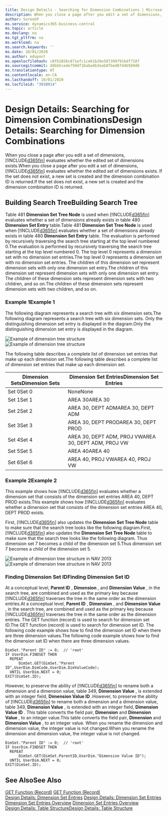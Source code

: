 ```yaml
---
title: Design Details - Searching for Dimension Combinations | Microsoft Docs
description: When you close a page after you edit a set of dimensions, Business Central evaluates whether the edited set of dimensions exists. If the set does not exist, a new set is created and the dimension combination ID is returned.
author: SorenGP
ms.service: dynamics365-business-central
ms.topic: article
ms.devlang: na
ms.tgt_pltfrm: na
ms.workload: na
ms.search.keywords: ''
ms.date: 10/01/2020
ms.author: edupont
ms.openlocfilehash: c8fb1026c871efc1ce61b26e587399f91bdf718f
ms.sourcegitcommit: ddbb5cede750df1baba4b3eab8fbed6744b5b9d6
ms.translationtype: HT
ms.contentlocale: en-CA
ms.lasthandoff: 10/01/2020
ms.locfileid: "3910914"
---
```

# <a name="design-details-searching-for-dimension-combinations"></a><span data-ttu-id="1befc-104">Design Details: Searching for Dimension Combinations</span><span class="sxs-lookup"><span data-stu-id="1befc-104">Design Details: Searching for Dimension Combinations</span></span>
<span data-ttu-id="1befc-105">When you close a page after you edit a set of dimensions, [!INCLUDE[d365fin](includes/d365fin_md.md)] evaluates whether the edited set of dimensions exists.</span><span class="sxs-lookup"><span data-stu-id="1befc-105">When you close a page after you edit a set of dimensions, [!INCLUDE[d365fin](includes/d365fin_md.md)] evaluates whether the edited set of dimensions exists.</span></span> <span data-ttu-id="1befc-106">If the set does not exist, a new set is created and the dimension combination ID is returned.</span><span class="sxs-lookup"><span data-stu-id="1befc-106">If the set does not exist, a new set is created and the dimension combination ID is returned.</span></span>  

## <a name="building-search-tree"></a><span data-ttu-id="1befc-107">Building Search Tree</span><span class="sxs-lookup"><span data-stu-id="1befc-107">Building Search Tree</span></span>  
 <span data-ttu-id="1befc-108">Table 481 **Dimension Set Tree Node** is used when [!INCLUDE[d365fin](includes/d365fin_md.md)] evaluates whether a set of dimensions already exists in table 480 **Dimension Set Entry** table.</span><span class="sxs-lookup"><span data-stu-id="1befc-108">Table 481 **Dimension Set Tree Node** is used when [!INCLUDE[d365fin](includes/d365fin_md.md)] evaluates whether a set of dimensions already exists in table 480 **Dimension Set Entry** table.</span></span> <span data-ttu-id="1befc-109">The evaluation is performed by recursively traversing the search tree starting at the top level numbered 0.</span><span class="sxs-lookup"><span data-stu-id="1befc-109">The evaluation is performed by recursively traversing the search tree starting at the top level numbered 0.</span></span> <span data-ttu-id="1befc-110">The top level 0 represents a dimension set with no dimension set entries.</span><span class="sxs-lookup"><span data-stu-id="1befc-110">The top level 0 represents a dimension set with no dimension set entries.</span></span> <span data-ttu-id="1befc-111">The children of this dimension set represent dimension sets with only one dimension set entry.</span><span class="sxs-lookup"><span data-stu-id="1befc-111">The children of this dimension set represent dimension sets with only one dimension set entry.</span></span> <span data-ttu-id="1befc-112">The children of these dimension sets represent dimension sets with two children, and so on.</span><span class="sxs-lookup"><span data-stu-id="1befc-112">The children of these dimension sets represent dimension sets with two children, and so on.</span></span>  

### <a name="example-1"></a><span data-ttu-id="1befc-113">Example 1</span><span class="sxs-lookup"><span data-stu-id="1befc-113">Example 1</span></span>  
 <span data-ttu-id="1befc-114">The following diagram represents a search tree with six dimension sets.</span><span class="sxs-lookup"><span data-stu-id="1befc-114">The following diagram represents a search tree with six dimension sets.</span></span> <span data-ttu-id="1befc-115">Only the distinguishing dimension set entry is displayed in the diagram.</span><span class="sxs-lookup"><span data-stu-id="1befc-115">Only the distinguishing dimension set entry is displayed in the diagram.</span></span>  

 <span data-ttu-id="1befc-116">![Example of dimension tree structure](media/nav2013_dimension_tree.png "Example of dimension tree structure")</span><span class="sxs-lookup"><span data-stu-id="1befc-116">![Example of dimension tree structure](media/nav2013_dimension_tree.png "Example of dimension tree structure")</span></span>  

 <span data-ttu-id="1befc-117">The following table describes a complete list of dimension set entries that make up each dimension set.</span><span class="sxs-lookup"><span data-stu-id="1befc-117">The following table describes a complete list of dimension set entries that make up each dimension set.</span></span>  

|<span data-ttu-id="1befc-118">Dimension Sets</span><span class="sxs-lookup"><span data-stu-id="1befc-118">Dimension Sets</span></span>|<span data-ttu-id="1befc-119">Dimension Set Entries</span><span class="sxs-lookup"><span data-stu-id="1befc-119">Dimension Set Entries</span></span>|  
|--------------------|---------------------------|  
|<span data-ttu-id="1befc-120">Set 0</span><span class="sxs-lookup"><span data-stu-id="1befc-120">Set 0</span></span>|<span data-ttu-id="1befc-121">None</span><span class="sxs-lookup"><span data-stu-id="1befc-121">None</span></span>|  
|<span data-ttu-id="1befc-122">Set 1</span><span class="sxs-lookup"><span data-stu-id="1befc-122">Set 1</span></span>|<span data-ttu-id="1befc-123">AREA 30</span><span class="sxs-lookup"><span data-stu-id="1befc-123">AREA 30</span></span>|  
|<span data-ttu-id="1befc-124">Set 2</span><span class="sxs-lookup"><span data-stu-id="1befc-124">Set 2</span></span>|<span data-ttu-id="1befc-125">AREA 30, DEPT ADM</span><span class="sxs-lookup"><span data-stu-id="1befc-125">AREA 30, DEPT ADM</span></span>|  
|<span data-ttu-id="1befc-126">Set 3</span><span class="sxs-lookup"><span data-stu-id="1befc-126">Set 3</span></span>|<span data-ttu-id="1befc-127">AREA 30, DEPT PROD</span><span class="sxs-lookup"><span data-stu-id="1befc-127">AREA 30, DEPT PROD</span></span>|  
|<span data-ttu-id="1befc-128">Set 4</span><span class="sxs-lookup"><span data-stu-id="1befc-128">Set 4</span></span>|<span data-ttu-id="1befc-129">AREA 30, DEPT ADM, PROJ VW</span><span class="sxs-lookup"><span data-stu-id="1befc-129">AREA 30, DEPT ADM, PROJ VW</span></span>|  
|<span data-ttu-id="1befc-130">Set 5</span><span class="sxs-lookup"><span data-stu-id="1befc-130">Set 5</span></span>|<span data-ttu-id="1befc-131">AREA 40</span><span class="sxs-lookup"><span data-stu-id="1befc-131">AREA 40</span></span>|  
|<span data-ttu-id="1befc-132">Set 6</span><span class="sxs-lookup"><span data-stu-id="1befc-132">Set 6</span></span>|<span data-ttu-id="1befc-133">AREA 40, PROJ VW</span><span class="sxs-lookup"><span data-stu-id="1befc-133">AREA 40, PROJ VW</span></span>|  

### <a name="example-2"></a><span data-ttu-id="1befc-134">Example 2</span><span class="sxs-lookup"><span data-stu-id="1befc-134">Example 2</span></span>  
 <span data-ttu-id="1befc-135">This example shows how [!INCLUDE[d365fin](includes/d365fin_md.md)] evaluates whether a dimension set that consists of the dimension set entries AREA 40, DEPT PROD exists.</span><span class="sxs-lookup"><span data-stu-id="1befc-135">This example shows how [!INCLUDE[d365fin](includes/d365fin_md.md)] evaluates whether a dimension set that consists of the dimension set entries AREA 40, DEPT PROD exists.</span></span>  

 <span data-ttu-id="1befc-136">First, [!INCLUDE[d365fin](includes/d365fin_md.md)] also updates the **Dimension Set Tree Node** table to make sure that the search tree looks like the following diagram.</span><span class="sxs-lookup"><span data-stu-id="1befc-136">First, [!INCLUDE[d365fin](includes/d365fin_md.md)] also updates the **Dimension Set Tree Node** table to make sure that the search tree looks like the following diagram.</span></span> <span data-ttu-id="1befc-137">Thus dimension set 7 becomes a child of the dimension set 5.</span><span class="sxs-lookup"><span data-stu-id="1befc-137">Thus dimension set 7 becomes a child of the dimension set 5.</span></span>  

 <span data-ttu-id="1befc-138">![Example of dimension tree structure in NAV 2013](media/nav2013_dimension_tree_example2.png "Example of dimension tree structure in NAV 2013")</span><span class="sxs-lookup"><span data-stu-id="1befc-138">![Example of dimension tree structure in NAV 2013](media/nav2013_dimension_tree_example2.png "Example of dimension tree structure in NAV 2013")</span></span>  

### <a name="finding-dimension-set-id"></a><span data-ttu-id="1befc-139">Finding Dimension Set ID</span><span class="sxs-lookup"><span data-stu-id="1befc-139">Finding Dimension Set ID</span></span>  
 <span data-ttu-id="1befc-140">At a conceptual level, **Parent ID** , **Dimension** , and **Dimension Value** , in the search tree, are combined and used as the primary key because [!INCLUDE[d365fin](includes/d365fin_md.md)] traverses the tree in the same order as the dimension entries.</span><span class="sxs-lookup"><span data-stu-id="1befc-140">At a conceptual level, **Parent ID** , **Dimension** , and **Dimension Value** , in the search tree, are combined and used as the primary key because [!INCLUDE[d365fin](includes/d365fin_md.md)] traverses the tree in the same order as the dimension entries.</span></span> <span data-ttu-id="1befc-141">The GET function (record) is used to search for dimension set ID.</span><span class="sxs-lookup"><span data-stu-id="1befc-141">The GET function (record) is used to search for dimension set ID.</span></span> <span data-ttu-id="1befc-142">The following code example shows how to find the dimension set ID when there are three dimension values.</span><span class="sxs-lookup"><span data-stu-id="1befc-142">The following code example shows how to find the dimension set ID when there are three dimension values.</span></span>  

```  
DimSet."Parent ID" := 0;  // 'root'  
IF UserDim.FINDSET THEN  
  REPEAT  
      DimSet.GET(DimSet."Parent ID",UserDim.DimCode,UserDim.DimValueCode);  
  UNTIL UserDim.NEXT = 0;  
EXIT(DimSet.ID);  

```  

<span data-ttu-id="1befc-143">However, to preserve the ability of [!INCLUDE[d365fin](includes/d365fin_md.md)] to rename both a dimension and a dimension value, table 349, **Dimension Value** , is extended with an integer field, **Dimension Value ID** .</span><span class="sxs-lookup"><span data-stu-id="1befc-143">However, to preserve the ability of [!INCLUDE[d365fin](includes/d365fin_md.md)] to rename both a dimension and a dimension value, table 349, **Dimension Value** , is extended with an integer field, **Dimension Value ID** .</span></span> <span data-ttu-id="1befc-144">This table converts the field pair, **Dimension** and **Dimension Value** , to an integer value.</span><span class="sxs-lookup"><span data-stu-id="1befc-144">This table converts the field pair, **Dimension** and **Dimension Value** , to an integer value.</span></span> <span data-ttu-id="1befc-145">When you rename the dimension and dimension value, the integer value is not changed.</span><span class="sxs-lookup"><span data-stu-id="1befc-145">When you rename the dimension and dimension value, the integer value is not changed.</span></span>  

```  
DimSet."Parent ID" := 0;  // 'root'  
IF UserDim.FINDSET THEN  
  REPEAT  
      DimSet.GET(DimSet.ParentID,UserDim."Dimension Value ID");  
  UNTIL UserDim.NEXT = 0;  
EXIT(DimSet.ID);  

```  

## <a name="see-also"></a><span data-ttu-id="1befc-146">See Also</span><span class="sxs-lookup"><span data-stu-id="1befc-146">See Also</span></span>  
 <span data-ttu-id="1befc-147">[GET Function (Record)](/dynamics-nav/GET-Function--Record-)  </span><span class="sxs-lookup"><span data-stu-id="1befc-147">[GET Function (Record)](/dynamics-nav/GET-Function--Record-)  </span></span>  
 <span data-ttu-id="1befc-148">[Design Details: Dimension Set Entries](design-details-dimension-set-entries.md) </span><span class="sxs-lookup"><span data-stu-id="1befc-148">[Design Details: Dimension Set Entries](design-details-dimension-set-entries.md) </span></span>  
 <span data-ttu-id="1befc-149">[Dimension Set Entries Overview](design-details-dimension-set-entries-overview.md) </span><span class="sxs-lookup"><span data-stu-id="1befc-149">[Dimension Set Entries Overview](design-details-dimension-set-entries-overview.md) </span></span>  
 [<span data-ttu-id="1befc-150">Design Details: Table Structure</span><span class="sxs-lookup"><span data-stu-id="1befc-150">Design Details: Table Structure</span></span>](design-details-table-structure.md)   
 
